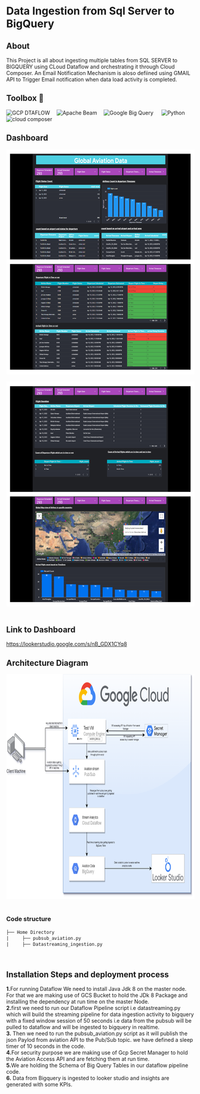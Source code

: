 # Data Ingestion from Sql Server to BigQuery

## About
This Project is all about ingesting multiple tables from SQL SERVER to BIGQUERY using CLoud Dataflow and orchestrating it through Cloud Composer. An Email Notification Mechanism is aloso defiined using GMAIL API to Trigger Email notification when data load activity is completed.
## Toolbox 🧰
<img src="https://lh6.googleusercontent.com/1MICxjbrbRPtEnzE54g2shaMRD2RocCIcuSOrqwaqryObCR6IrsXNb3Sd5MjBBwmoLeVcgVu_SE3vw-IbRA24SFhH4IT1xppVuuNGodDtFEykgD0Cw1vB2jITTsOgBNHvWfw27icmMs30SYgWQ" width="200" alt="GCP DTAFLOW" height="70"/>&emsp; 
<img src="https://miro.medium.com/max/600/1*HEzofakm1-c4c_Qn4zjmnQ.jpeg" width ="170" height="75" alt="Apache Beam"/>&emsp;
<img src ="https://cxl.com/wp-content/uploads/2019/10/google-bigquery-logo-1.png" width="170" height="100" alt="Google Big Query"/> &emsp;
<img src ="https://www.python.org/static/community_logos/python-logo-master-v3-TM-flattened.png" width="170" height="100" alt="Python"/> &emsp;
<img src = "https://th.bing.com/th/id/OIP.0XChTiQy-sBUWPSLVMsy9AHaEo?pid=ImgDet&rs=1" width="170" height="100" alt="cloud composer"/> &emsp;

## Dashboard

<img src = "https://github.com/sandy0298/Aviation_real_time_streaming/blob/main/images/report1.jpg" width="800" height="600" alt="report1"/> &emsp;
<img src ="https://github.com/sandy0298/Aviation_real_time_streaming/blob/main/images/report2.jpg" width="800" height="600" alt="report2"/> &emsp;

## Link to Dashboard

https://lookerstudio.google.com/s/nB_GDX1CYq8

## Architecture Diagram

<img src ="https://github.com/sandy0298/Aviation_real_time_streaming/blob/main/aviation_data_final.png" width="800" height="600" alt="architecture"/> &emsp;

### Code structure
```
├── Home Directory
|     ├── pubsub_aviation.py
|     ├── Datastreaming_ingestion.py

 
```
## Installation Steps and deployment process
<b>1.</b>For running Dataflow We need to install Java Jdk 8 on the master node. For that we are making use of GCS Bucket to hold the JDk 8 Package and installing the dependency at run time on the master Node.<br>
<b>2.</b>first we need to run our Dataflow Pipeline script i.e datastreaming.py which will build the streaming pipeline for data ingestion activity to bigquery with a fixed window session of 50 seconds i.e data from the pubsub will be pulled to dataflow and will be ingested to bigquery in realtime. <br>
<b>3.</b> Then we need to run the pubsub_aviation.py script as it will publish the json Paylod from aviation API to the Pub/Sub topic. we have defined a sleep timer of 10 seconds in the code.<br>
<b>4.</b>For security purpose we are making use of Gcp Secret Manager to hold the Aviation Access API and are fetching them at run time.<br>
<b>5.</b>We are holding the Schema of Big Query Tables in our dataflow pipeline code.<br>
<b>6.</b> Data from Bigquery is ingested to looker studio and insights are generated with some KPIs. <br>


